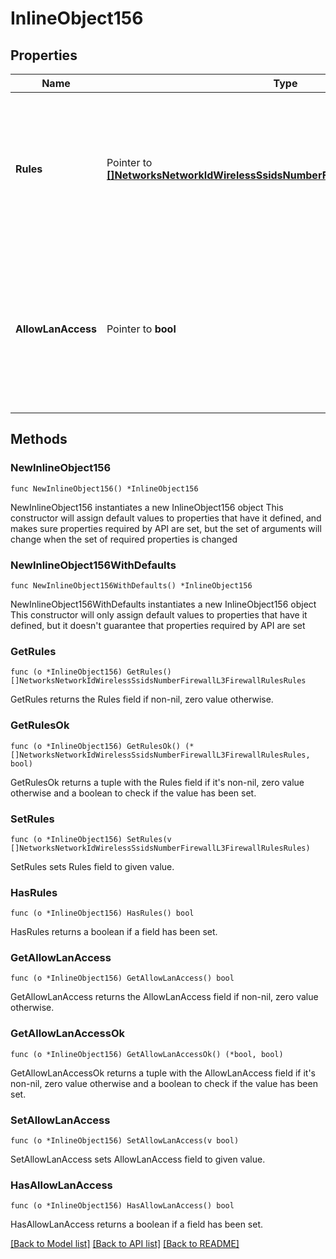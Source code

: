 # InlineObject156

## Properties

Name | Type | Description | Notes
------------ | ------------- | ------------- | -------------
**Rules** | Pointer to [**[]NetworksNetworkIdWirelessSsidsNumberFirewallL3FirewallRulesRules**](NetworksNetworkIdWirelessSsidsNumberFirewallL3FirewallRulesRules.md) | An ordered array of the firewall rules for this SSID (not including the local LAN access rule or the default rule) | [optional] 
**AllowLanAccess** | Pointer to **bool** | Allow wireless client access to local LAN (boolean value - true allows access and false denies access) (optional) | [optional] 

## Methods

### NewInlineObject156

`func NewInlineObject156() *InlineObject156`

NewInlineObject156 instantiates a new InlineObject156 object
This constructor will assign default values to properties that have it defined,
and makes sure properties required by API are set, but the set of arguments
will change when the set of required properties is changed

### NewInlineObject156WithDefaults

`func NewInlineObject156WithDefaults() *InlineObject156`

NewInlineObject156WithDefaults instantiates a new InlineObject156 object
This constructor will only assign default values to properties that have it defined,
but it doesn't guarantee that properties required by API are set

### GetRules

`func (o *InlineObject156) GetRules() []NetworksNetworkIdWirelessSsidsNumberFirewallL3FirewallRulesRules`

GetRules returns the Rules field if non-nil, zero value otherwise.

### GetRulesOk

`func (o *InlineObject156) GetRulesOk() (*[]NetworksNetworkIdWirelessSsidsNumberFirewallL3FirewallRulesRules, bool)`

GetRulesOk returns a tuple with the Rules field if it's non-nil, zero value otherwise
and a boolean to check if the value has been set.

### SetRules

`func (o *InlineObject156) SetRules(v []NetworksNetworkIdWirelessSsidsNumberFirewallL3FirewallRulesRules)`

SetRules sets Rules field to given value.

### HasRules

`func (o *InlineObject156) HasRules() bool`

HasRules returns a boolean if a field has been set.

### GetAllowLanAccess

`func (o *InlineObject156) GetAllowLanAccess() bool`

GetAllowLanAccess returns the AllowLanAccess field if non-nil, zero value otherwise.

### GetAllowLanAccessOk

`func (o *InlineObject156) GetAllowLanAccessOk() (*bool, bool)`

GetAllowLanAccessOk returns a tuple with the AllowLanAccess field if it's non-nil, zero value otherwise
and a boolean to check if the value has been set.

### SetAllowLanAccess

`func (o *InlineObject156) SetAllowLanAccess(v bool)`

SetAllowLanAccess sets AllowLanAccess field to given value.

### HasAllowLanAccess

`func (o *InlineObject156) HasAllowLanAccess() bool`

HasAllowLanAccess returns a boolean if a field has been set.


[[Back to Model list]](../README.md#documentation-for-models) [[Back to API list]](../README.md#documentation-for-api-endpoints) [[Back to README]](../README.md)


